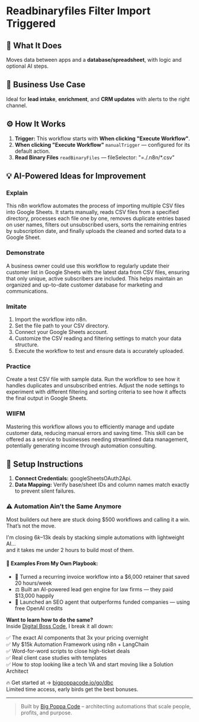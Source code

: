 # Readbinaryfiles Filter Import Triggered
## 🚀 What It Does
Moves data between apps and a **database/spreadsheet**, with logic and optional AI steps.

## 💼 Business Use Case
Ideal for **lead intake**, **enrichment**, and **CRM updates** with alerts to the right channel.

## ⚙️ How It Works
1. **Trigger:** This workflow starts with **When clicking "Execute Workflow"**.
2. **When clicking "Execute Workflow"** `manualTrigger` — configured for its default action.
3. **Read Binary Files** `readBinaryFiles` — fileSelector: "=./.n8n/*.csv"

## 💡 AI-Powered Ideas for Improvement
### Explain
This n8n workflow automates the process of importing multiple CSV files into Google Sheets. It starts manually, reads CSV files from a specified directory, processes each file one by one, removes duplicate entries based on user names, filters out unsubscribed users, sorts the remaining entries by subscription date, and finally uploads the cleaned and sorted data to a Google Sheet.

### Demonstrate
A business owner could use this workflow to regularly update their customer list in Google Sheets with the latest data from CSV files, ensuring that only unique, active subscribers are included. This helps maintain an organized and up-to-date customer database for marketing and communications.

### Imitate
1. Import the workflow into n8n.
2. Set the file path to your CSV directory.
3. Connect your Google Sheets account.
4. Customize the CSV reading and filtering settings to match your data structure.
5. Execute the workflow to test and ensure data is accurately uploaded.

### Practice
Create a test CSV file with sample data. Run the workflow to see how it handles duplicates and unsubscribed entries. Adjust the node settings to experiment with different filtering and sorting criteria to see how it affects the final output in Google Sheets.

### WIIFM
Mastering this workflow allows you to efficiently manage and update customer data, reducing manual errors and saving time. This skill can be offered as a service to businesses needing streamlined data management, potentially generating income through automation consulting.

## 🔧 Setup Instructions
1. **Connect Credentials:** googleSheetsOAuth2Api.
2. **Data Mapping:** Verify base/sheet IDs and column names match exactly to prevent silent failures.

### ⚠️ Automation Ain’t the Same Anymore

Most builders out here are stuck doing $500 workflows and calling it a win.  
That’s not the move.  

I'm closing $6k–$13k deals by stacking simple automations with lightweight AI...  
and it takes me under 2 hours to build most of them.

#### 🧠 Examples From My Own Playbook:
- 🔁 Turned a recurring invoice workflow into a $6,000 retainer that saved 20 hours/week  
- ⚖️ Built an AI-powered lead gen engine for law firms — they paid $13,000 happily  
- 🚀 Launched an SEO agent that outperforms funded companies — using free OpenAI credits  

**Want to learn how to do the same?**  
Inside [Digital Boss Code](https://bigpoppacode.io/go/dbc), I break it all down:

✅ The exact AI components that 3x your pricing overnight  
✅ My $15k Automation Framework using n8n + LangChain  
✅ Word-for-word scripts to close high-ticket deals  
✅ Real client case studies with templates  
✅ How to stop looking like a tech VA and start moving like a Solution Architect  

🔥 Get started at → [bigpoppacode.io/go/dbc](https://bigpoppacode.io/go/dbc)  
Limited time access, early birds get the best bonuses.

---
> Built by [Big Poppa Code](https://bigpoppacode.io) – architecting automations that scale people, profits, and purpose.
